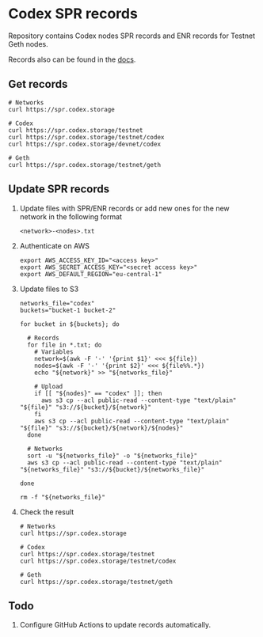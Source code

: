 # Codex SPR records

 Repository contains Codex nodes SPR records and ENR records for Testnet Geth nodes.

 Records also can be found in the [docs](https://docs.codex.storage/networks/networks).


## Get records

```shell
# Networks
curl https://spr.codex.storage

# Codex
curl https://spr.codex.storage/testnet
curl https://spr.codex.storage/testnet/codex
curl https://spr.codex.storage/devnet/codex

# Geth
curl https://spr.codex.storage/testnet/geth
```


## Update SPR records

 1. Update files with SPR/ENR records or add new ones for the new network in the following format
    ```shell
    <network>-<nodes>.txt
    ```

 2. Authenticate on AWS
    ```shell
    export AWS_ACCESS_KEY_ID="<access key>"
    export AWS_SECRET_ACCESS_KEY="<secret access key>"
    export AWS_DEFAULT_REGION="eu-central-1"
    ```

 3. Update files to S3
    ```shell
    networks_file="codex"
    buckets="bucket-1 bucket-2"

    for bucket in ${buckets}; do

      # Records
      for file in *.txt; do
        # Variables
        network=$(awk -F '-' '{print $1}' <<< ${file})
        nodes=$(awk -F '-' '{print $2}' <<< ${file%%.*})
        echo "${network}" >> "${networks_file}"

        # Upload
        if [[ "${nodes}" == "codex" ]]; then
          aws s3 cp --acl public-read --content-type "text/plain" "${file}" "s3://${bucket}/${network}"
        fi
        aws s3 cp --acl public-read --content-type "text/plain" "${file}" "s3://${bucket}/${network}/${nodes}"
      done

      # Networks
      sort -u "${networks_file}" -o "${networks_file}"
      aws s3 cp --acl public-read --content-type "text/plain" "${networks_file}" "s3://${bucket}/${networks_file}"

    done

    rm -f "${networks_file}"
    ```

 4. Check the result
    ```shell
    # Networks
    curl https://spr.codex.storage

    # Codex
    curl https://spr.codex.storage/testnet
    curl https://spr.codex.storage/testnet/codex

    # Geth
    curl https://spr.codex.storage/testnet/geth
    ```


## Todo

 1. Configure GitHub Actions to update records automatically.
